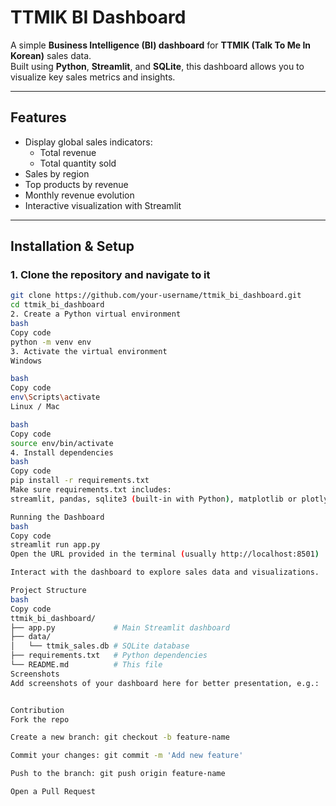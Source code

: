 # TTMIK BI Dashboard

A simple **Business Intelligence (BI) dashboard** for **TTMIK (Talk To Me In Korean)** sales data.  
Built using **Python**, **Streamlit**, and **SQLite**, this dashboard allows you to visualize key sales metrics and insights.

---

## Features

- Display global sales indicators:
  - Total revenue
  - Total quantity sold
- Sales by region
- Top products by revenue
- Monthly revenue evolution
- Interactive visualization with Streamlit

---

## Installation & Setup

### 1. Clone the repository and navigate to it

```bash
git clone https://github.com/your-username/ttmik_bi_dashboard.git
cd ttmik_bi_dashboard
2. Create a Python virtual environment
bash
Copy code
python -m venv env
3. Activate the virtual environment
Windows

bash
Copy code
env\Scripts\activate
Linux / Mac

bash
Copy code
source env/bin/activate
4. Install dependencies
bash
Copy code
pip install -r requirements.txt
Make sure requirements.txt includes:
streamlit, pandas, sqlite3 (built-in with Python), matplotlib or plotly if used

Running the Dashboard
bash
Copy code
streamlit run app.py
Open the URL provided in the terminal (usually http://localhost:8501)

Interact with the dashboard to explore sales data and visualizations.

Project Structure
bash
Copy code
ttmik_bi_dashboard/
├── app.py             # Main Streamlit dashboard
├── data/
│   └── ttmik_sales.db # SQLite database
├── requirements.txt   # Python dependencies
└── README.md          # This file
Screenshots
Add screenshots of your dashboard here for better presentation, e.g.:


Contribution
Fork the repo

Create a new branch: git checkout -b feature-name

Commit your changes: git commit -m 'Add new feature'

Push to the branch: git push origin feature-name

Open a Pull Request
